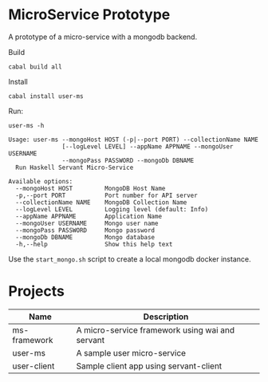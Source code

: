# MicroService Prototype
A prototype of a micro-service with a mongodb backend.

Build
```
cabal build all
```
Install
```
cabal install user-ms
```

Run:

```
user-ms -h

Usage: user-ms --mongoHost HOST (-p|--port PORT) --collectionName NAME
               [--logLevel LEVEL] --appName APPNAME --mongoUser USERNAME
               --mongoPass PASSWORD --mongoDb DBNAME
  Run Haskell Servant Micro-Service

Available options:
  --mongoHost HOST         MongoDB Host Name
  -p,--port PORT           Port number for API server
  --collectionName NAME    MongoDB Collection Name
  --logLevel LEVEL         Logging level (default: Info)
  --appName APPNAME        Application Name
  --mongoUser USERNAME     Mongo user name
  --mongoPass PASSWORD     Mongo password
  --mongoDb DBNAME         Mongo database
  -h,--help                Show this help text
```

Use the `start_mongo.sh` script to create a local mongodb docker instance.

# Projects
|Name|Description|
|----|-----------|
|ms-framework|A micro-service framework using wai and servant|
|user-ms|A sample user micro-service|
|user-client|Sample client app using servant-client|
